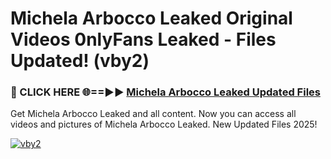 # Michela Arbocco Leaked Original Videos 0nlyFans Leaked - Files Updated! (vby2)

<h3>🔴 CLICK HERE 🌐==►► <a href="https://tinyurl.com/2jnfzry5" rel="nofollow">Michela Arbocco Leaked Updated Files</a></h3>

Get Michela Arbocco Leaked and all content. Now you can access all videos and pictures of Michela Arbocco Leaked. New Updated Files 2025!

[![vby2](https://i.imgur.com/GyGTBgg.gif)](https://tinyurl.com/2jnfzry5)
